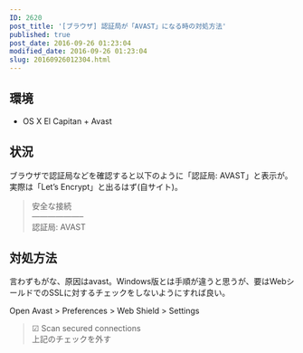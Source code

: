 ```yaml
---
ID: 2620
post_title: '[ブラウザ] 認証局が「AVAST」になる時の対処方法'
published: true
post_date: 2016-09-26 01:23:04
modified_date: 2016-09-26 01:23:04
slug: 20160926012304.html
---
```

<p><!--more--></p>
<h2>環境</h2>
<ul>
<li>OS X El Capitan + Avast</li>
</ul>
<h2>状況</h2>
<p>ブラウザで認証局などを確認すると以下のように「認証局: AVAST」と表示が。実際は「Let&#8217;s Encrypt」と出るはず(自サイト)。</p>
<blockquote><p>安全な接続<br />
&#8212;&#8212;&#8212;&#8212;&#8212;&#8212;&#8211;<br />
認証局: AVAST</p></blockquote>
<h2>対処方法</h2>
<p>言わずもがな、原因はavast。Windows版とは手順が違うと思うが、要はWebシールドでのSSLに対するチェックをしないようにすれば良い。</p>
<p>Open Avast > Preferences > Web Shield > Settings</p>
<blockquote><p>
  ☑ Scan secured connections<br />
  上記のチェックを外す
</p></blockquote>